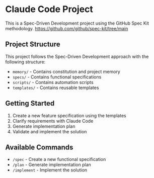 # Claude Code Project

This is a Spec-Driven Development project using the GitHub Spec Kit methodology.
https://github.com/github/spec-kit/tree/main

## Project Structure

This project follows the Spec-Driven Development approach with the following structure:

- `memory/` - Contains constitution and project memory
- `specs/` - Contains functional specifications
- `scripts/` - Contains automation scripts
- `templates/` - Contains reusable templates

## Getting Started

1. Create a new feature specification using the templates
2. Clarify requirements with Claude Code
3. Generate implementation plan
4. Validate and implement the solution

## Available Commands

- `/spec` - Create a new functional specification
- `/plan` - Generate implementation plan
- `/implement` - Implement the solution
